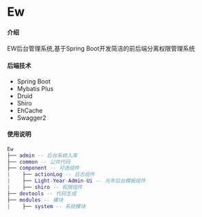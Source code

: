 # Ew

#### 介绍
EW后台管理系统,基于Spring Boot开发简洁的前后端分离权限管理系统

#### 后端技术
- Spring Boot
- Mybatis Plus
- Druid
- Shiro
- EhCache
- Swagger2

#### 使用说明
``` lua
Ew
├── admin -- 后台系统入库
├── common -- 公共代码
├── component -- 可选组件
|    ├── actionLog -- 日志组件
|    ├── Light-Year-Admin-Ui -- 光年后台模板组件
|    ├── shiro -- 权限组件
├── devtools -- 代码生成
├── modules -- 模块
|    ├── system -- 系统模块
